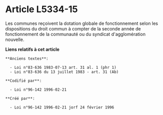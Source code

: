 # Article L5334-15

Les communes reçoivent la dotation globale de fonctionnement selon les dispositions du droit commun à compter de la seconde
année de fonctionnement de la communauté ou du syndicat d'agglomération nouvelle.

**Liens relatifs à cet article**

	**Anciens textes**:

	  - Loi n°83-636 1983-07-13 art. 31 al. 1 (phr 1)
	  - Loi n°83-636 du 13 juillet 1983 - art. 31 (Ab)

	**Codifié par**:

	  - Loi n°96-142 1996-02-21

	**Créé par**:

	  - Loi n°96-142 1996-02-21 jorf 24 février 1996
